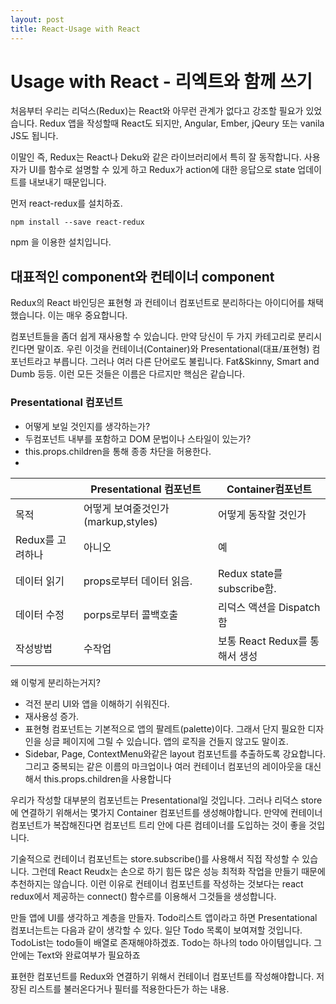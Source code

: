 ```yaml
---
layout: post
title: React-Usage with React
---
```

# Usage with React - 리엑트와 함께 쓰기
처음부터 우리는 리덕스(Redux)는 React와 아무런 관계가 없다고 강조할 필요가 있었습니다. Redux 앱을 작성할때 React도 되지만, Angular, Ember, jQeury 또는 vanila JS도 됩니다.

이말인 즉, Redux는 React나 Deku와 같은 라이브러리에서 특히 잘 동작합니다. 사용자가 UI를 함수로 설명할 수 있게 하고 Redux가 action에 대한 응답으로 state 업데이트를 내보내기 때문입니다.

먼저 react-redux를 설치하죠.
```
npm install --save react-redux
```
npm 을 이용한 설치입니다.

## 대표적인 component와 컨테이너 component
Redux의 React 바인딩은 표현형 과 컨테이너 컴포넌트로 분리하다는 아이디어를 채택했습니다. 이는 매우 중요합니다.

컴포넌트들을 좀더 쉽게 재사용할 수 있습니다. 만약 당신이 두 가지 카테고리로 분리시킨다면 말이죠. 우린 이것을 컨테이너(Container)와 Presentational(대표/표현형) 컴포넌트라고 부릅니다. 그러나 여러 다른 단어로도 불립니다. Fat&Skinny, Smart and Dumb 등등.
이런 모든 것들은 이름은 다르지만 핵심은 같습니다.

### Presentational 컴포넌트
* 어떻게 보일 것인지를 생각하는가?
* 두컴포넌트 내부를 포함하고 DOM 문법이나 스타일이 있는가?
* this.props.children을 통해 종종 차단을 허용한다.
*
||Presentational 컴포넌트|Container컴포넌트|
|-|-|-|
|목적|어떻게 보여줄것인가(markup,styles)|어떻게 동작할 것인가|
|Redux를 고려하나|아니오|예|
|데이터 읽기|props로부터 데이터 읽음.|Redux state를 subscribe함.|
|데이터 수정|porps로부터 콜백호출| 리덕스 액션을 Dispatch함|
|작성방법|수작업|보통 React Redux를 통해서 생성|

왜 이렇게 분리하는거지?
* 걱전 분리 UI와 앱을 이해하기 쉬워진다.
* 재사용성 증가.
* 표현형 컴포넌트는 기본적으로 앱의 팔레트(palette)이다. 그래서 단지 필요한 디자인을 싱글 페이지에 그릴 수 있습니다. 앱의 로직을 건들지 않고도 말이죠.
* Sidebar, Page, ContextMenu와같은 layout 컴포넌트를 추출하도록 강요합니다. 그리고 중복되는 같은 이름의 마크업이나 여러 컨테이너 컴포넌의 레이아웃을 대신해서 this.props.children을 사용합니다

우리가 작성할 대부분의 컴포넌트는 Presentational일 것입니다. 그러나 리덕스 store에 연결하기 위해서는 몇가지 Container 컴포넌트를 생성해야합니다. 만약에 컨테이너 컴포넌트가 복잡해진다면 컴포넌트 트리 안에 다른 컴테이너를 도입하는 것이 좋을 것입니다.

기술적으로 컨테이너 컴포넌트는 store.subscribe()를 사용해서 직접 작성할 수 있습니다. 그런데 React Reudx는 손으로 하기 힘든 많은 성능 최적화 작업을 만들기 때문에 추천하지는 않습니다. 
이런 이유로 컨테이너 컴포넌트를 작성하는 것보다는 react redux에서 제공하는 connect() 함수르를 이용해서 그것들을 생성합니다.

만들 앱에 UI를 생각하고 계층을 만들자.
Todo리스트 앱이라고 하면
Presentational 컴포너는트는 다음과 같이 생각할 수 있다.
일단 Todo 목록이 보여져할 것입니다.
TodoList는 todo들이 배열로 존재해야하겠죠.
Todo는 하나의 todo 아이템입니다.
그 안에는 Text와 완료여부가 필요하죠

표현한 컴포넌트를 Redux와 연결하기 위해서 컨테이너 컴포넌트를 작성해야합니다.
저장된 리스트를 불러온다거나 필터를 적용한다든가 하는 내용.

